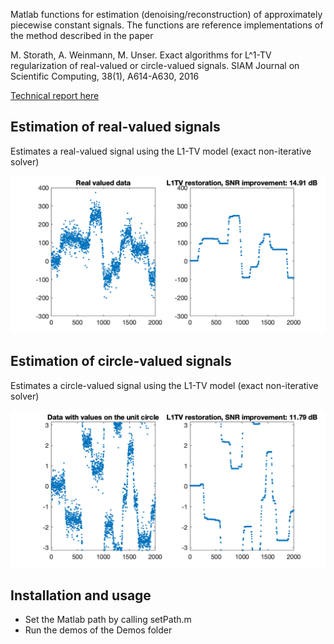 Matlab functions for estimation (denoising/reconstruction) of approximately piecewise constant signals.
The functions are reference implementations of the method described in the paper

M. Storath, A. Weinmann, M. Unser. Exact algorithms for L^1-TV regularization of real-valued or circle-valued signals. 
SIAM Journal on Scientific Computing, 38(1), A614-A630, 2016

[Technical report here](https://arxiv.org/pdf/1504.00499.pdf)

## Estimation of real-valued signals
Estimates a real-valued signal using the L1-TV model (exact non-iterative solver)

![L1 TV Denoising of real-valued signal](/Docs/L1TV_Real.png)

## Estimation of circle-valued signals
Estimates a circle-valued signal using the L1-TV model (exact non-iterative solver)

![L1 TV Denoising of circle-valued signal](/Docs/L1TV_Circ.png)

## Installation and usage
- Set the Matlab path by calling setPath.m
- Run the demos of the Demos folder
